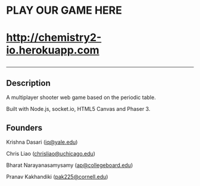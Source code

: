 <h1> PLAY OUR GAME HERE <h1>
  <a href = "http://chemistry2-io.herokuapp.com">http://chemistry2-io.herokuapp.com</a>

------------------------------------------------------------------------------------
## Description
A multiplayer shooter web game based on the periodic table. 

Built with Node.js, socket.io, HTML5 Canvas and Phaser 3.

  
## Founders

Krishna Dasari (iq@yale.edu)
  
Chris Liao (chrisliao@uchicago.edu)
  
Bharat Narayanasamysamy (ap@collegeboard.edu)

Pranav Kakhandiki (pak225@cornell.edu)
